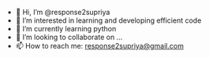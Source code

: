 - 👋 Hi, I’m @response2supriya
- 👀 I’m interested in learning and developing efficient code
- 🌱 I’m currently learning python
- 💞️ I’m looking to collaborate on ...
- 📫 How to reach me: response2supriya@gmail.com

<!---
response2supriya/response2supriya is a ✨ special ✨ repository because its `README.md` (this file) appears on your GitHub profile.
You can click the Preview link to take a look at your changes.
--->
